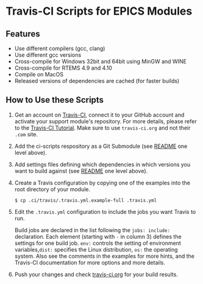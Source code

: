 # Travis-CI Scripts for EPICS Modules

## Features

 - Use different compilers (gcc, clang)
 - Use different gcc versions
 - Cross-compile for Windows 32bit and 64bit using MinGW and WINE
 - Cross-compile for RTEMS 4.9 and 4.10
 - Compile on MacOS
 - Released versions of dependencies are cached (for faster builds)

## How to Use these Scripts

 1. Get an account on [Travis-CI](https://travis-ci.org/), connect
    it to your GitHub account and activate your support module's
    repository. For more details, please refer to the
    [Travis-CI Tutorial](https://docs.travis-ci.com/user/tutorial/).
    Make sure to use `travis-ci.org` and not their `.com` site.

 2. Add the ci-scripts respository as a Git Submodule
    (see [README](../README.md) one level above).

 3. Add settings files defining which dependencies in which versions
    you want to build against
    (see [README](../README.md) one level above).

 4. Create a Travis configuration by copying one of the examples into
    the root directory of your module.
    ```
    $ cp .ci/travis/.travis.yml.example-full .travis.yml
    ```
	
 5. Edit the `.travis.yml` configuration to include the jobs you want
    Travis to run.

    Build jobs are declared in the list following the `jobs: include:`
    declaration. Each element (starting with `-` in column 3) defines the
    settings for one build job. `env:` controls the setting of environment
    variables,`dist:` specifies the Linux distribution,
    `os:` the operating system.
    Also see the comments in the examples for more hints, and the Travis-CI
    documentation for more options and more details.
	
 6. Push your changes and check
    [travis-ci.org](https://travis-ci.org/) for your build results.
